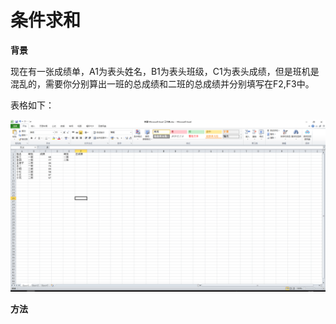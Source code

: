 # 条件求和

**背景**

现在有一张成绩单，A1为表头姓名，B1为表头班级，C1为表头成绩，但是班机是混乱的，需要你分别算出一班的总成绩和二班的总成绩并分别填写在F2,F3中。

表格如下：

![条件求和表格](/Excel/images/条件求和-1.png)

**方法**


